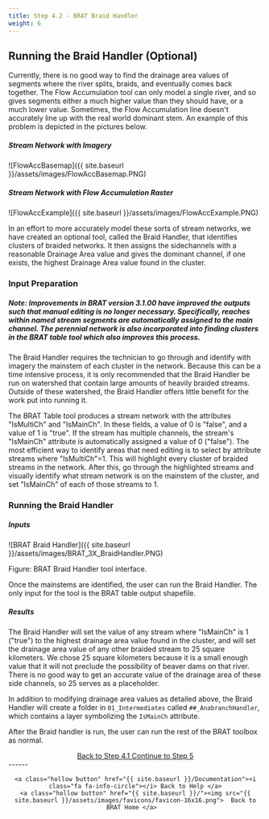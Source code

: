 ```yaml
---
title: Step 4.2 - BRAT Braid Handler
weight: 6
---
```


## Running the Braid Handler (Optional)

Currently, there is no good way to find the drainage area values of segments where the river splits, braids, and eventually comes back together. The Flow Accumulation tool can only model a single river, and so gives segments either a much higher value than they should have, or a much lower value. Sometimes, the Flow Accumulation line doesn't accurately line up with the real world dominant stem. An example of this problem is depicted in the pictures below. 

##### Stream Network with Imagery
![FlowAccBasemap]({{ site.baseurl }}/assets/images/FlowAccBasemap.PNG)
##### Stream Network with Flow Accumulation Raster
![FlowAccExample]({{ site.baseurl }}/assets/images/FlowAccExample.PNG)

In an effort to more accurately model these sorts of stream networks, we have created an optional tool, called the Braid Handler, that identifies clusters of braided networks. It then assigns the sidechannels with a reasonable Drainage Area value and gives the dominant channel, if one exists, the highest Drainage Area value found in the cluster.

### Input Preparation
##### Note: Improvements in BRAT version 3.1.00 have improved the outputs such that manual editing is no longer necessary. Specifically, reaches within named stream segments are automatically assigned to the main channel. The perennial network is also incorporated into finding clusters in the BRAT table tool which also improves this process.

The Braid Handler requires the technician to go through and identify with imagery the mainstem of each cluster in the network. Because this can be a time intensive process, it is only recommended that the Braid Handler be run on watershed that contain large amounts of heavily braided streams. Outside of these watershed, the Braid Handler offers little benefit for the work put into running it.

The BRAT Table tool produces a stream network with the attributes "IsMultiCh" and "IsMainCh". In these fields, a value of 0 is "false", and a value of 1 is "true". If the stream has multiple channels, the stream's "IsMainCh" attribute is automatically assigned a value of 0 ("false"). The most efficient way to identify areas that need editing is to select by attribute streams where "IsMultiCh"=1. This will highlight every cluster of braided streams in the network. After this, go through the highlighted streams and visually identify what stream network is on the mainstem of the cluster, and set "IsMainCh" of each of those streams to 1.

### Running the Braid Handler

##### Inputs

![BRAT Braid Handler]({{ site.baseurl }}/assets/images/BRAT_3X_BraidHandler.PNG)

Figure: BRAT Braid Handler tool interface.

Once the mainstems are identified, the user can run the Braid Handler.  The only input for the tool is the BRAT table output shapefile.

##### Results

The Braid Handler will set the value of any stream where "IsMainCh" is 1 ("true") to the highest drainage area value found in the cluster, and will set the drainage area value of any other braided stream to 25 square kilometers. We chose 25 square kilometers because it is a small enough value that it will not preclude the possibility of beaver dams on that river. There is no good way to get an accurate value of the drainage area of these side channels, so 25 serves as a placeholder.

In addition to modifying drainage area values as detailed above, the Braid Handler will create a folder in `01_Intermediates` called `##_AnabranchHandler`, which contains a layer symbolizing the `IsMainCh` attribute.

After the Braid handler is run, the user can run the rest of the BRAT toolbox as normal.

<div align="center">
	<a class="hollow button" href="{{ site.baseurl }}/Documentation/Tutorials/4.1-DrainageAreaCheck"><i class="fa fa-arrow-circle-left"></i> Back to Step 4.1 </a>
	<a class="hollow button" href="{{ site.baseurl }}/Documentation/Tutorials/5-iHydAttributes"><i class="fa fa-arrow-circle-right"></i> Continue to Step 5 </a>
</div>	
------
<div align="center">

	<a class="hollow button" href="{{ site.baseurl }}/Documentation"><i class="fa fa-info-circle"></i> Back to Help </a>
	<a class="hollow button" href="{{ site.baseurl }}/"><img src="{{ site.baseurl }}/assets/images/favicons/favicon-16x16.png">  Back to BRAT Home </a>  
</div>